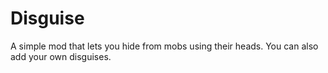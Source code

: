 # Disguise
A simple mod that lets you hide from mobs using their heads. You can also add your own disguises.
